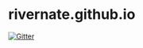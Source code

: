 # rivernate.github.io

[![Gitter](https://badges.gitter.im/rivernate-github-io/Lobby.svg)](https://gitter.im/rivernate-github-io/Lobby?utm_source=badge&utm_medium=badge&utm_campaign=pr-badge&utm_content=badge)
